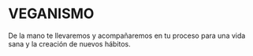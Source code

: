 # VEGANISMO
De la mano te llevaremos y acompañaremos en tu proceso para una vida sana y la creación de nuevos hábitos.

